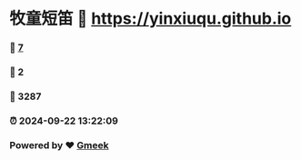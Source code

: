 # 牧童短笛 :link: https://yinxiuqu.github.io 
### :page_facing_up: [7](https://yinxiuqu.github.io/tag.html) 
### :speech_balloon: 2 
### :hibiscus: 3287 
### :alarm_clock: 2024-09-22 13:22:09 
### Powered by :heart: [Gmeek](https://github.com/Meekdai/Gmeek)
